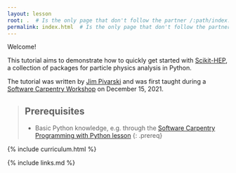 ```yaml
---
layout: lesson
root: .  # Is the only page that don't follow the partner /:path/index.html
permalink: index.html  # Is the only page that don't follow the partner /:path/index.html
---
```


Welcome!

This tutorial aims to demonstrate how to quickly get started with [Scikit-HEP](https://scikit-hep.org), a collection of packages for particle physics analysis in Python.

The tutorial was written by [Jim Pivarski](https://github.com/jpivarski/) and was first taught during a [Software Carpentry Workshop](https://indico.cern.ch/event/1097111/timetable/#day-2021-12-15) on December 15, 2021.

> ## Prerequisites
>
> * Basic Python knowledge, e.g. through the [Software Carpentry Programming with Python lesson](https://swcarpentry.github.io/python-novice-inflammation/)
{: .prereq}


{% include curriculum.html %}

{% include links.md %}
